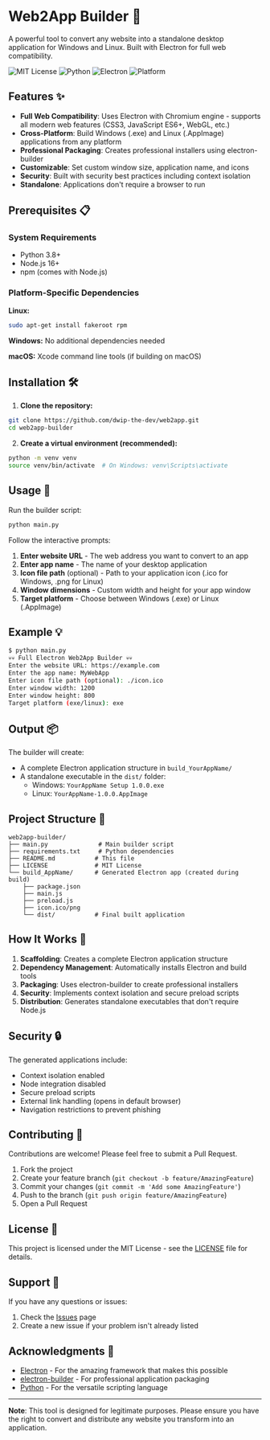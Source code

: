 # Web2App Builder 🚀

A powerful tool to convert any website into a standalone desktop application for Windows and Linux. Built with Electron for full web compatibility.

![MIT License](https://img.shields.io/badge/License-MIT-blue.svg)
![Python](https://img.shields.io/badge/Python-3.8%2B-green.svg)
![Electron](https://img.shields.io/badge/Electron-28.0.0-blue.svg)
![Platform](https://img.shields.io/badge/Platform-Windows%20%7C%20Linux-lightgrey.svg)

## Features ✨

- **Full Web Compatibility**: Uses Electron with Chromium engine - supports all modern web features (CSS3, JavaScript ES6+, WebGL, etc.)
- **Cross-Platform**: Build Windows (.exe) and Linux (.AppImage) applications from any platform
- **Professional Packaging**: Creates professional installers using electron-builder
- **Customizable**: Set custom window size, application name, and icons
- **Security**: Built with security best practices including context isolation
- **Standalone**: Applications don't require a browser to run

## Prerequisites 📋

### System Requirements
- Python 3.8+
- Node.js 16+
- npm (comes with Node.js)

### Platform-Specific Dependencies
**Linux:**
```bash
sudo apt-get install fakeroot rpm
```

**Windows:** No additional dependencies needed

**macOS:** Xcode command line tools (if building on macOS)

## Installation 🛠️

1. **Clone the repository:**
```bash
git clone https://github.com/dwip-the-dev/web2app.git
cd web2app-builder
```

2. **Create a virtual environment (recommended):**
```bash
python -m venv venv
source venv/bin/activate  # On Windows: venv\Scripts\activate
```

## Usage 🚀

Run the builder script:

```bash
python main.py
```

Follow the interactive prompts:

1. **Enter website URL** - The web address you want to convert to an app
2. **Enter app name** - The name of your desktop application
3. **Icon file path** (optional) - Path to your application icon (.ico for Windows, .png for Linux)
4. **Window dimensions** - Custom width and height for your app window
5. **Target platform** - Choose between Windows (.exe) or Linux (.AppImage)

## Example 💡

```bash
$ python main.py
💀💀 Full Electron Web2App Builder 💀💀
Enter the website URL: https://example.com
Enter the app name: MyWebApp
Enter icon file path (optional): ./icon.ico
Enter window width: 1200
Enter window height: 800
Target platform (exe/linux): exe
```

## Output 📦

The builder will create:
- A complete Electron application structure in `build_YourAppName/`
- A standalone executable in the `dist/` folder:
  - Windows: `YourAppName Setup 1.0.0.exe`
  - Linux: `YourAppName-1.0.0.AppImage`

## Project Structure 📁

```
web2app-builder/
├── main.py              # Main builder script
├── requirements.txt     # Python dependencies
├── README.md           # This file
├── LICENSE             # MIT License
└── build_AppName/      # Generated Electron app (created during build)
    ├── package.json
    ├── main.js
    ├── preload.js
    ├── icon.ico/png
    └── dist/           # Final built application
```

## How It Works 🔧

1. **Scaffolding**: Creates a complete Electron application structure
2. **Dependency Management**: Automatically installs Electron and build tools
3. **Packaging**: Uses electron-builder to create professional installers
4. **Security**: Implements context isolation and secure preload scripts
5. **Distribution**: Generates standalone executables that don't require Node.js

## Security 🔒

The generated applications include:
- Context isolation enabled
- Node integration disabled
- Secure preload scripts
- External link handling (opens in default browser)
- Navigation restrictions to prevent phishing

## Contributing 🤝

Contributions are welcome! Please feel free to submit a Pull Request.

1. Fork the project
2. Create your feature branch (`git checkout -b feature/AmazingFeature`)
3. Commit your changes (`git commit -m 'Add some AmazingFeature'`)
4. Push to the branch (`git push origin feature/AmazingFeature`)
5. Open a Pull Request

## License 📄

This project is licensed under the MIT License - see the [LICENSE](LICENSE) file for details.

## Support 💬

If you have any questions or issues:

1. Check the [Issues](https://github.com/dwip-the-dev/web2app/issues) page
2. Create a new issue if your problem isn't already listed

## Acknowledgments 🙏

- [Electron](https://electronjs.org/) - For the amazing framework that makes this possible
- [electron-builder](https://github.com/electron-userland/electron-builder) - For professional application packaging
- [Python](https://python.org) - For the versatile scripting language

---

**Note**: This tool is designed for legitimate purposes. Please ensure you have the right to convert and distribute any website you transform into an application.
